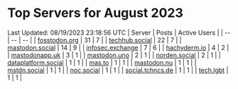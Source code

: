 # Top Servers for August 2023
Last Updated: 08/19/2023 23:18:56 UTC
| Server | Posts | Active Users |
| -- | -- | -- |
| [fosstodon.org](https://fosstodon.org/tags/PowerShell) | 31 | 7 |
| [techhub.social](https://techhub.social/tags/PowerShell) | 22 | 7 |
| [mastodon.social](https://mastodon.social/tags/PowerShell) | 14 | 9 |
| [infosec.exchange](https://infosec.exchange/tags/PowerShell) | 7 | 6 |
| [hachyderm.io](https://hachyderm.io/tags/PowerShell) | 4 | 2 |
| [mastodonapp.uk](https://mastodonapp.uk/tags/PowerShell) | 3 | 1 |
| [mastodon.uno](https://mastodon.uno/tags/PowerShell) | 2 | 1 |
| [norden.social](https://norden.social/tags/PowerShell) | 2 | 1 |
| [dataplatform.social](https://dataplatform.social/tags/PowerShell) | 1 | 1 |
| [mas.to](https://mas.to/tags/PowerShell) | 1 | 1 |
| [mastodon.nu](https://mastodon.nu/tags/PowerShell) | 1 | 1 |
| [mstdn.social](https://mstdn.social/tags/PowerShell) | 1 | 1 |
| [noc.social](https://noc.social/tags/PowerShell) | 1 | 1 |
| [social.tchncs.de](https://social.tchncs.de/tags/PowerShell) | 1 | 1 |
| [tech.lgbt](https://tech.lgbt/tags/PowerShell) | 1 | 1 |
